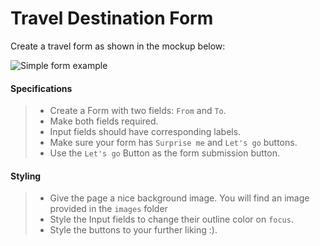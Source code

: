 # Travel Destination Form

Create a travel form as shown in the mockup below:

![Simple form example](simple-form-example.jpg)

#### Specifications

> - Create a Form with two fields: `From` and `To`.
> - Make both fields required.
> - Input fields should have corresponding labels.
> - Make sure your form has `Surprise me` and `Let's go` buttons.
> - Use the `Let's go` Button as the form submission button.

#### Styling

> - Give the page a nice background image. You will find an image provided in the `images` folder
> - Style the Input fields to change their outline color on `focus`.
> - Style the buttons to your further liking :).
